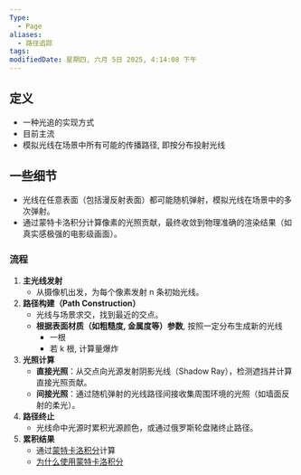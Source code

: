 ```yaml
---
Type:
  - Page
aliases:
  - 路径追踪
tags: 
modifiedDate: 星期四, 六月 5日 2025, 4:14:08 下午
---
```


## 定义

- 一种光追的实现方式
- 目前主流
- 模拟光线在场景中所有可能的传播路径​, 即按分布投射光线

## 一些细节

- 光线在任意表面（包括漫反射表面）都可能随机弹射，模拟光线在场景中的多次弹射。
- 通过蒙特卡洛积分计算像素的光照贡献，最终收敛到物理准确的渲染结果（如真实感极强的电影级画面）。

### 流程

1. ​**​主光线发射​**​
    - 从摄像机出发，为每个像素发射 n 条初始光线。
2. ​**​路径构建（Path Construction）​**​
    - 光线与场景求交，找到最近的交点。
    - **根据表面材质（如粗糙度, 金属度等）参数**, 按照一定分布生成新的光线
        - 一根
        - 若 k 根, 计算量爆炸
3. ​**​光照计算​**​
    - ​**​直接光照​**​：从交点向光源发射阴影光线（Shadow Ray），检测遮挡并计算直接光照贡献。
    - ​**​间接光照​**​：通过随机弹射的光线路径间接收集周围环境的光照（如墙面反射的柔光）。
4. ​**​路径终止​**​
    - 光线命中光源时累积光源颜色，或通过俄罗斯轮盘赌终止路径。
5. ​**​累积结果​**​
    - 通过[蒙特卡洛积分](蒙特卡洛积分.md)计算
    - [为什么使用蒙特卡洛积分](为什么使用蒙特卡洛积分.md)
